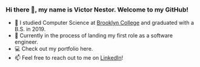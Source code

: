 ### Hi there 👋, my name is Victor Nestor. Welcome to my GitHub!

<!--
**VNestor/VNestor** is a ✨ _special_ ✨ repository because its `README.md` (this file) appears on your GitHub profile.

Here are some ideas to get you started:

- 🔭 I’m currently working on ...
- 🌱 I’m currently learning ...
- 👯 I’m looking to collaborate on ...
- 🤔 I’m looking for help with ...
- 💬 Ask me about ...
- 📫 How to reach me: ...
- 😄 Pronouns: ...
- ⚡ Fun fact: ...
-->

- 🏫 I studied Computer Science at [Brooklyn College](http://www.brooklyn.cuny.edu/) and graduated with a B.S. in 2019.
- 🔎 Currently in the process of landing my first role as a software engineer.
- 💻 Check out my portfolio here.
- 📫 Feel free to reach out to me on [LinkedIn](https://www.linkedin.com/in/vnestor/)!
